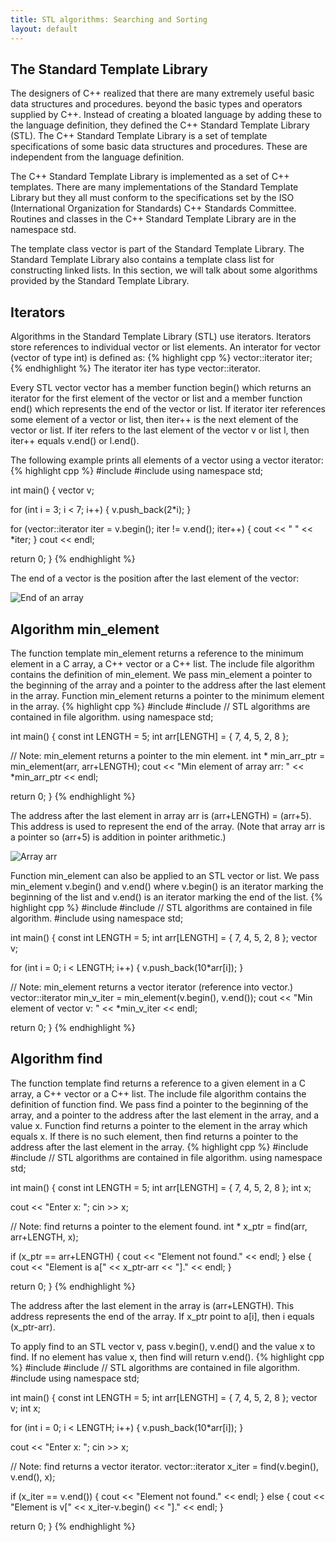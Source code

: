 ```yaml
---
title: STL algorithms: Searching and Sorting
layout: default
---
```


## The Standard Template Library

The designers of C++ realized that there are many extremely useful
basic data structures and procedures.
beyond the basic types and operators supplied by C++.
Instead of creating a bloated language by adding these 
to the language definition,
they defined the C++ Standard Template Library (STL).
The C++ Standard Template Library is a set of template specifications
of some basic data structures and procedures.
These are independent from the language definition.

The C++ Standard Template Library is implemented as a set of C++ templates.
There are many implementations of the Standard Template Library
but they all must conform to the specifications set
by the ISO (International Organization for Standards) C++ Standards Committee.
Routines and classes in the C++ Standard Template Library are
in the namespace std.

The template class vector is part of the Standard Template Library.
The Standard Template Library also contains a template class list
for constructing linked lists.
In this section, we will talk about some algorithms provided 
by the Standard Template Library.

## Iterators

Algorithms in the Standard Template Library (STL) use iterators.
Iterators store references to individual vector or list elements.
An interator for vector<int> (vector of type int) is defined as:
{% highlight cpp %}
  vector<int>::iterator iter;
{% endhighlight %}
The iterator iter has type vector<int>::iterator.

Every STL vector vector has a member function begin() 
which returns an iterator for the first element of the vector or list
and a member function end() which represents the end of the vector or list.
If iterator iter references some element of a vector or list,
then iter++ is the next element of the vector or list.
If iter refers to the last element of the vector v or list l,
then iter++ equals v.end() or l.end().

The following example prints all elements of a vector using a vector iterator:
{% highlight cpp %}
#include <iostream>
#include <vector>
using namespace std;

int main()
{
  vector<int> v;

  for (int i = 3; i < 7; i++) 
    { v.push_back(2*i); }

  for (vector<int>::iterator iter = v.begin();
       iter != v.end(); iter++)
    { cout << " " << *iter; }
  cout << endl;

  return 0;
}
{% endhighlight %}

The end of a vector is the position after the last element of the vector:

![End of an array](/cse2122/images/array-3.png "End of array")

## Algorithm min_element

The function template min_element returns a reference to the minimum element
in a C array, a C++ vector or a C++ list.
The include file algorithm contains the definition of min_element.
We pass min_element a pointer to the beginning of the array 
and a pointer to the address after the last element in the array.
Function min_element returns a pointer to the minimum element in the array.
{% highlight cpp %}
#include <iostream>
#include <algorithm>  // STL algorithms are contained in file algorithm.
using namespace std;

int main()
{
  const int LENGTH = 5;
  int arr[LENGTH] = { 7, 4, 5, 2, 8 };

  // Note: min_element returns a pointer to the min element.
  int * min_arr_ptr = min_element(arr, arr+LENGTH);
  cout << "Min element of array arr: " << *min_arr_ptr << endl;

  return 0;
}
{% endhighlight %}

The address after the last element in array arr is (arr+LENGTH) = (arr+5).
This address is used to represent the end of the array.
(Note that array arr is a pointer so (arr+5) is addition 
in pointer arithmetic.)

![Array arr](/cse2122/images/array-4.png "Array arr")

Function min_element can also be applied to an STL vector or list.
We pass min_element v.begin() and v.end() where v.begin()
is an iterator marking the beginning of the list and
v.end() is an iterator marking the end of the list.
{% highlight cpp %}
#include <iostream>
#include <algorithm>  // STL algorithms are contained in file algorithm.
#include <vector>
using namespace std;

int main()
{
  const int LENGTH = 5;
  int arr[LENGTH] = { 7, 4, 5, 2, 8 };
  vector<int> v;

  for (int i = 0; i < LENGTH; i++) 
    { v.push_back(10*arr[i]); }

  // Note: min_element returns a vector iterator (reference into vector.)
  vector<int>::iterator min_v_iter = min_element(v.begin(), v.end());
  cout << "Min element of vector v: " << *min_v_iter << endl;

  return 0;
}
{% endhighlight %}


## Algorithm find

The function template find returns a reference to a given element
in a C array, a C++ vector or a C++ list.
The include file algorithm contains the definition of function find.
We pass find a pointer to the beginning of the array,
and a pointer to the address after the last element in the array,
and a value x.
Function find returns a pointer to the element in the array
which equals x.
If there is no such element,
then find returns a pointer to the address after the last element in the array.
{% highlight cpp %}
#include <iostream>
#include <algorithm>  // STL algorithms are contained in file algorithm.
using namespace std;

int main()
{
  const int LENGTH = 5;
  int arr[LENGTH] = { 7, 4, 5, 2, 8 };
  int x;

  cout << "Enter x: ";
  cin >> x;

  // Note: find returns a pointer to the element found.
  int * x_ptr = find(arr, arr+LENGTH, x);

  if (x_ptr == arr+LENGTH) {
    cout << "Element not found." << endl;
  }
  else {
    cout << "Element is a[" << x_ptr-arr << "]." << endl;
  }

  return 0;
}
{% endhighlight %}

The address after the last element in the array is (arr+LENGTH).
This address represents the end of the array.
If x_ptr point to a[i], then i equals (x_ptr-arr).

To apply find to an STL vector v, pass v.begin(), v.end()
and the value x to find.
If no element has value x, then find will return v.end().
{% highlight cpp %}
#include <iostream>
#include <algorithm>  // STL algorithms are contained in file algorithm.
#include <vector>
using namespace std;

int main()
{
  const int LENGTH = 5;
  int arr[LENGTH] = { 7, 4, 5, 2, 8 };
  vector<int> v;
  int x;

  for (int i = 0; i < LENGTH; i++) 
    { v.push_back(10*arr[i]); }

  cout << "Enter x: ";
  cin >> x;

  // Note: find returns a vector iterator.
  vector<int>::iterator x_iter = find(v.begin(), v.end(), x);

  if (x_iter == v.end()) {
    cout << "Element not found." << endl;
  }
  else {
    cout << "Element is v[" << x_iter-v.begin() << "]." << endl;
  }

  return 0;
}
{% endhighlight %}
